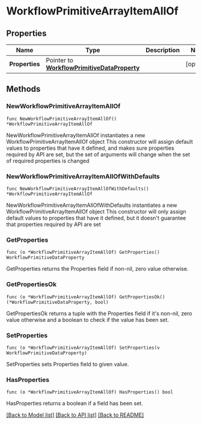 # WorkflowPrimitiveArrayItemAllOf

## Properties

Name | Type | Description | Notes
------------ | ------------- | ------------- | -------------
**Properties** | Pointer to [**WorkflowPrimitiveDataProperty**](workflow.PrimitiveDataProperty.md) |  | [optional] 

## Methods

### NewWorkflowPrimitiveArrayItemAllOf

`func NewWorkflowPrimitiveArrayItemAllOf() *WorkflowPrimitiveArrayItemAllOf`

NewWorkflowPrimitiveArrayItemAllOf instantiates a new WorkflowPrimitiveArrayItemAllOf object
This constructor will assign default values to properties that have it defined,
and makes sure properties required by API are set, but the set of arguments
will change when the set of required properties is changed

### NewWorkflowPrimitiveArrayItemAllOfWithDefaults

`func NewWorkflowPrimitiveArrayItemAllOfWithDefaults() *WorkflowPrimitiveArrayItemAllOf`

NewWorkflowPrimitiveArrayItemAllOfWithDefaults instantiates a new WorkflowPrimitiveArrayItemAllOf object
This constructor will only assign default values to properties that have it defined,
but it doesn't guarantee that properties required by API are set

### GetProperties

`func (o *WorkflowPrimitiveArrayItemAllOf) GetProperties() WorkflowPrimitiveDataProperty`

GetProperties returns the Properties field if non-nil, zero value otherwise.

### GetPropertiesOk

`func (o *WorkflowPrimitiveArrayItemAllOf) GetPropertiesOk() (*WorkflowPrimitiveDataProperty, bool)`

GetPropertiesOk returns a tuple with the Properties field if it's non-nil, zero value otherwise
and a boolean to check if the value has been set.

### SetProperties

`func (o *WorkflowPrimitiveArrayItemAllOf) SetProperties(v WorkflowPrimitiveDataProperty)`

SetProperties sets Properties field to given value.

### HasProperties

`func (o *WorkflowPrimitiveArrayItemAllOf) HasProperties() bool`

HasProperties returns a boolean if a field has been set.


[[Back to Model list]](../README.md#documentation-for-models) [[Back to API list]](../README.md#documentation-for-api-endpoints) [[Back to README]](../README.md)


